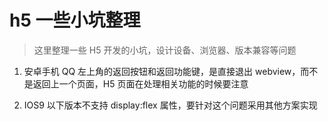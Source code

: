 <!-- Date: 2018-01-11 02:38 -->

# h5 一些小坑整理

> 这里整理一些 H5 开发的小坑，设计设备、浏览器、版本兼容等问题

1.  安卓手机 QQ 左上角的返回按钮和返回功能键，是直接退出 webview，而不是返回上一个页面，H5 页面在处理相关功能的时候要注意

2.  IOS9 以下版本不支持 display:flex 属性，要针对这个问题采用其他方案实现
